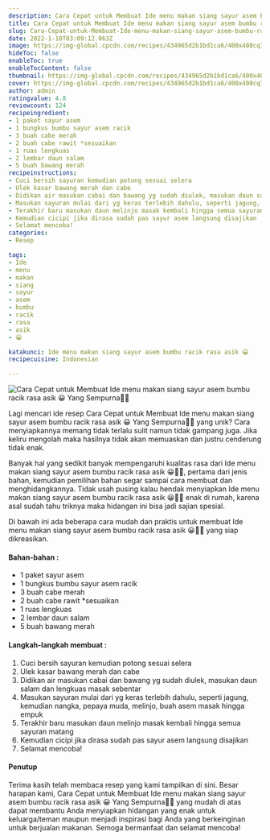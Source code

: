 ```yaml
---
description: Cara Cepat untuk Membuat Ide menu makan siang sayur asem bumbu racik rasa asik 😀 Yang Sempurna"
title: Cara Cepat untuk Membuat Ide menu makan siang sayur asem bumbu racik rasa asik 😀 Yang Sempurna
slug: Cara-Cepat-untuk-Membuat-Ide-menu-makan-siang-sayur-asem-bumbu-racik-rasa-asik-%F0%9F%98%80-Yang-Sempurna
date: 2022-1-18T03:09:12.063Z
image: https://img-global.cpcdn.com/recipes/434965d2b1bd1ca6/400x400cq70/photo.jpg
hideToc: false
enableToc: true
enableTocContent: false
thumbnail: https://img-global.cpcdn.com/recipes/434965d2b1bd1ca6/400x400cq70/photo.jpg
cover: https://img-global.cpcdn.com/recipes/434965d2b1bd1ca6/400x400cq70/photo.jpg
author: admin
ratingvalue: 4.8
reviewcount: 124
recipeingredient:
- 1 paket sayur asem
- 1 bungkus bumbu sayur asem racik
- 3 buah cabe merah
- 2 buah cabe rawit *sesuaikan
- 1 ruas lengkuas
- 2 lembar daun salam
- 5 buah bawang merah
recipeinstructions:
- Cuci bersih sayuran kemudian potong sesuai selera
- Ulek kasar bawang merah dan cabe
- Didikan air masukan cabai dan bawang yg sudah diulek, masukan daun salam dan lengkuas masak sebentar
- Masukan sayuran mulai dari yg keras terlebih dahulu, seperti jagung, kemudian nangka, pepaya muda, melinjo, buah asem masak hingga empuk
- Terakhir baru masukan daun melinjo masak kembali hingga semua sayuran matang
- Kemudian cicipi jika dirasa sudah pas sayur asem langsung disajikan
- Selamat mencoba!
categories:
- Resep

tags:
- Ide
- menu
- makan
- siang
- sayur
- asem
- bumbu
- racik
- rasa
- asik
- 😀

katakunci: Ide menu makan siang sayur asem bumbu racik rasa asik 😀
recipecuisine: Indonesian

---
```


![Cara Cepat untuk Membuat Ide menu makan siang sayur asem bumbu racik rasa asik 😀 Yang Sempurna👩‍🍳](https://img-global.cpcdn.com/recipes/434965d2b1bd1ca6/400x400cq70/photo.jpg)

Lagi mencari ide resep Cara Cepat untuk Membuat Ide menu makan siang sayur asem bumbu racik rasa asik 😀 Yang Sempurna👩‍🍳 yang unik? Cara menyiapkannya memang tidak terlalu sulit namun tidak gampang juga. Jika keliru mengolah maka hasilnya tidak akan memuaskan dan justru cenderung tidak enak.

Banyak hal yang sedikit banyak mempengaruhi kualitas rasa dari Ide menu makan siang sayur asem bumbu racik rasa asik 😀👩‍🍳, pertama dari jenis bahan, kemudian pemilihan bahan segar sampai cara membuat dan menghidangkannya. Tidak usah pusing kalau hendak menyiapkan Ide menu makan siang sayur asem bumbu racik rasa asik 😀👩‍🍳 enak di rumah, karena asal sudah tahu triknya maka hidangan ini bisa jadi sajian spesial.

Di bawah ini ada beberapa cara mudah dan praktis untuk membuat Ide menu makan siang sayur asem bumbu racik rasa asik 😀👩‍🍳 yang siap dikreasikan.

<!--inarticleads1-->

#### Bahan-bahan :

- 1 paket sayur asem
- 1 bungkus bumbu sayur asem racik
- 3 buah cabe merah
- 2 buah cabe rawit *sesuaikan
- 1 ruas lengkuas
- 2 lembar daun salam
- 5 buah bawang merah

<!--inarticleads2-->

#### Langkah-langkah membuat :

1. Cuci bersih sayuran kemudian potong sesuai selera
1. Ulek kasar bawang merah dan cabe
1. Didikan air masukan cabai dan bawang yg sudah diulek, masukan daun salam dan lengkuas masak sebentar
1. Masukan sayuran mulai dari yg keras terlebih dahulu, seperti jagung, kemudian nangka, pepaya muda, melinjo, buah asem masak hingga empuk
1. Terakhir baru masukan daun melinjo masak kembali hingga semua sayuran matang
1. Kemudian cicipi jika dirasa sudah pas sayur asem langsung disajikan
1. Selamat mencoba!

#### Penutup

Terima kasih telah membaca resep yang kami tampilkan di sini. Besar harapan kami, Cara Cepat untuk Membuat Ide menu makan siang sayur asem bumbu racik rasa asik 😀 Yang Sempurna👩‍🍳 yang mudah di atas dapat membantu Anda menyiapkan hidangan yang enak untuk keluarga/teman maupun menjadi inspirasi bagi Anda yang berkeinginan untuk berjualan makanan. Semoga bermanfaat dan selamat mencoba!